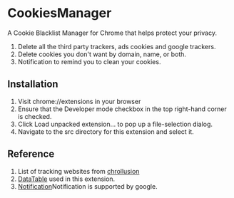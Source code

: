 # CookiesManager

A Cookie Blacklist Manager for Chrome that helps protect your privacy.

1. Delete all the third party trackers, ads cookies and google trackers.
2. Delete cookies you don't want by domain, name, or both.
3. Notification to remind you to clean your cookies.

Installation
------------

1. Visit chrome://extensions in your browser
2. Ensure that the Developer mode checkbox in the top right-hand corner is checked.
3. Click Load unpacked extension… to pop up a file-selection dialog.
4. Navigate to the src directory for this extension and select it.

Reference
------------

1. List of tracking websites from <a href="https://github.com/disconnectme/chrollusion">chrollusion</a>
2. <a href="https://datatables.net/">DataTable</a> used in this extension.
3. <a href="https://developer.chrome.com/extensions/samples#search:notification">Notification</a>Notification  is supported by google.
